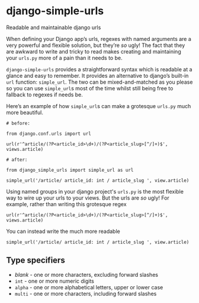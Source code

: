 # django-simple-urls
Readable and maintainable django urls

When defining your Django app’s urls, regexes with named arguments are a very powerful and flexible solution, but they’re *so* ugly! The fact that they are awkward to write and tricky to read makes creating and maintaining your `urls.py` more of a pain than it needs to be.


`django-simple-urls` provides a straightforward syntax which is readable at a glance and easy to remember. It provides an alternative to django’s built-in `url` function: `simple_url`. The two can be mixed-and-matched as you please so you can use `simple_url`s most of the time whilst still being free to fallback to regexes if needs be.


Here’s an example of how `simple_url`s can make a grotesque `urls.py` much more beautiful.

    # before:

    from django.conf.urls import url

    url(r'^article/(?P<article_id>\d+)/(?P<article_slug>[^/]+)$', views.article)

    # after:

    from django_simple_urls import simple_url as url

    simple_url('/article/ article_id: int / article_slug ', view.article)



Using named groups in your django project's `urls.py` is the most flexible way to wire up your urls to your views.
But the urls are *so* ugly! For example, rather than writing this grotesque regex

    url(r'^article/(?P<article_id>\d+)/(?P<article_slug>[^/]+)$', views.article)

You can instead write the much more readable

    simple_url('/article/ article_id: int / article_slug ', view.article)



## Type specifiers


- *blank* - one or more characters, excluding forward slashes
- `int` - one or more numeric digits
- `alpha` - one or more alphabetical letters, upper or lower case
- `multi` - one or more characters, including forward slashes
